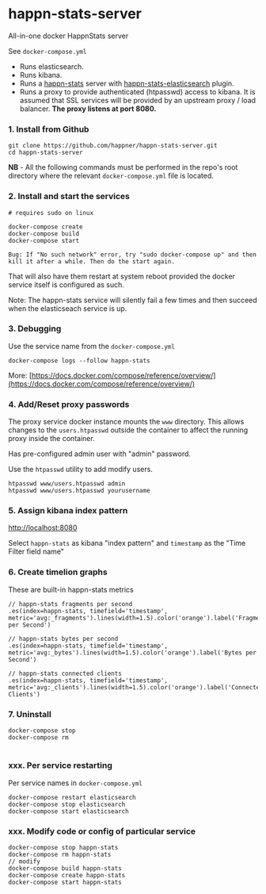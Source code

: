 # happn-stats-server

All-in-one docker HappnStats server

See `docker-compose.yml`

* Runs elasticsearch.
* Runs kibana.
* Runs a [happn-stats](https://github.com/happner/happn-stats) server with [happn-stats-elasticsearch](https://github.com/happner/happn-stats-elasticsearch) plugin.
* Runs a proxy to provide authenticated (htpasswd) access to kibana. It is assumed that SSL services will be provided by an upstream proxy / load balancer. **The proxy listens at port 8080.**



### 1. Install from Github

```
git clone https://github.com/happner/happn-stats-server.git
cd happn-stats-server
```

**NB** - All the following commands must be performed in the repo's root directory where the relevant `docker-compose.yml` file is located.



### 2. Install and start the services

```
# requires sudo on linux

docker-compose create
docker-compose build
docker-compose start

Bug: If "No such network" error, try "sudo docker-compose up" and then kill it after a while. Then do the start again.
```

That will also have them restart at system reboot provided the docker service itself is configured as such.

Note: The happn-stats service will silently fail a few times and then succeed when the elasticseach service is up.

### 3. Debugging

Use the service name from the `docker-compose.yml`

```
docker-compose logs --follow happn-stats
```

More: [https://docs.docker.com/compose/reference/overview/](https://docs.docker.com/compose/reference/overview/)



### 4. Add/Reset proxy passwords

The proxy service docker instance mounts the `www` directory. This allows changes to the `users.htpasswd` outside the container to affect the running proxy inside the container.

Has pre-configured admin user with "admin" password.

Use the `htpasswd` utility to add modify users.

```
htpasswd www/users.htpasswd admin
htpasswd www/users.htpasswd yourusername
```



### 5. Assign kibana index pattern

[http://localhost:8080](http://localhost:8080)

Select `happn-stats` as kibana "index pattern" and `timestamp` as the "Time Filter field name"



### 6. Create timelion graphs

These are built-in happn-stats metrics

```
// happn-stats fragments per second
.es(index=happn-stats, timefield='timestamp', metric='avg:_fragments').lines(width=1.5).color('orange').label('Fragments per Second')

// happn-stats bytes per second
.es(index=happn-stats, timefield='timestamp', metric='avg:_bytes').lines(width=1.5).color('orange').label('Bytes per Second')

// happn-stats connected clients
.es(index=happn-stats, timefield='timestamp', metric='avg:_clients').lines(width=1.5).color('orange').label('Connected Clients')
```

### 7. Uninstall

```
docker-compose stop
docker-compose rm
```



#  

### xxx. Per service restarting

Per service names in `docker-compose.yml`

```
docker-compose restart elasticsearch
docker-compose stop elasticsearch
docker-compose start elasticsearch
```

### xxx. Modify code or config of particular service

```
docker-compose stop happn-stats
docker-compose rm happn-stats
// modify
docker-compose build happn-stats
docker-compose create happn-stats
docker-compose start happn-stats
```

